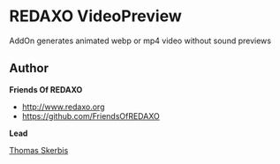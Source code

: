 # REDAXO VideoPreview

AddOn generates animated webp or mp4 video without sound previews 

## Author

**Friends Of REDAXO**

* http://www.redaxo.org
* https://github.com/FriendsOfREDAXO

**Lead**

[Thomas Skerbis](https://github.com/skerbis)
